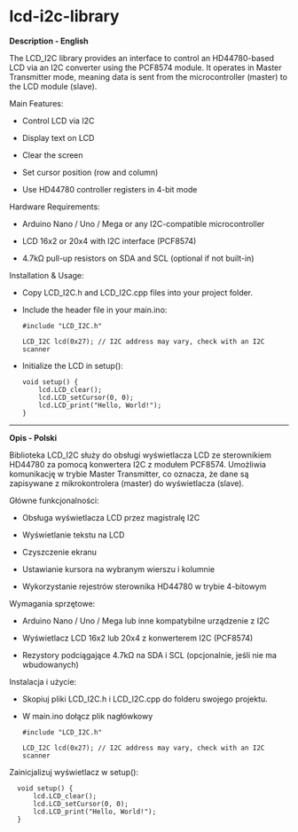 # lcd-i2c-library

**Description - English**

The LCD_I2C library provides an interface to control an HD44780-based LCD via an I2C converter using the PCF8574 module. It operates in Master Transmitter mode, meaning data is sent from the microcontroller (master) to the LCD module (slave).

Main Features:

- Control LCD via I2C

- Display text on LCD

- Clear the screen

- Set cursor position (row and column)

- Use HD44780 controller registers in 4-bit mode

Hardware Requirements:

- Arduino Nano / Uno / Mega or any I2C-compatible microcontroller

- LCD 16x2 or 20x4 with I2C interface (PCF8574)

- 4.7kΩ pull-up resistors on SDA and SCL (optional if not built-in)

Installation & Usage:

- Copy LCD_I2C.h and LCD_I2C.cpp files into your project folder.

- Include the header file in your main.ino:

      #include "LCD_I2C.h"
    
      LCD_I2C lcd(0x27); // I2C address may vary, check with an I2C scanner

- Initialize the LCD in setup():
  
      void setup() {
          lcd.LCD_clear();
          lcd.LCD_setCursor(0, 0);
          lcd.LCD_print("Hello, World!");
      }

----------------------------------------------------------------------------------------------------------------------------------------------------------------------------------------------------------------------------------------------

**Opis - Polski**

Biblioteka LCD_I2C służy do obsługi wyświetlacza LCD ze sterownikiem HD44780 za pomocą konwertera I2C z modułem PCF8574. Umożliwia komunikację w trybie Master Transmitter, co oznacza, że dane są zapisywane z mikrokontrolera (master) do wyświetlacza (slave).

Główne funkcjonalności:

- Obsługa wyświetlacza LCD przez magistralę I2C

- Wyświetlanie tekstu na LCD

- Czyszczenie ekranu

- Ustawianie kursora na wybranym wierszu i kolumnie

- Wykorzystanie rejestrów sterownika HD44780 w trybie 4-bitowym

Wymagania sprzętowe:

- Arduino Nano / Uno / Mega lub inne kompatybilne urządzenie z I2C

- Wyświetlacz LCD 16x2 lub 20x4 z konwerterem I2C (PCF8574)

- Rezystory podciągające 4.7kΩ na SDA i SCL (opcjonalnie, jeśli nie ma wbudowanych)

Instalacja i użycie:

- Skopiuj pliki LCD_I2C.h i LCD_I2C.cpp do folderu swojego projektu.

- W main.ino dołącz plik nagłówkowy

      #include "LCD_I2C.h"
    
      LCD_I2C lcd(0x27); // I2C address may vary, check with an I2C scanner

Zainicjalizuj wyświetlacz w setup():

      void setup() {
          lcd.LCD_clear();
          lcd.LCD_setCursor(0, 0);
          lcd.LCD_print("Hello, World!");
      }
